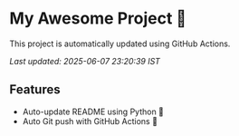 # My Awesome Project 🚀

This project is automatically updated using GitHub Actions.

_Last updated: 2025-06-07 23:20:39 IST_

## Features
- Auto-update README using Python 🐍
- Auto Git push with GitHub Actions 🤖
